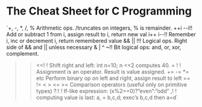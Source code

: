 The Cheat Sheet for C Programming
=======
`+, -, *, /, % Arithmetic ops. /truncates on integers, % is remainder.
 ++i --i!! Add or subtract 1 from i, assign result to i, return new val
 i++ i--!! Remember i, inc or decrement i, return remembered value
 && || !!! Logical ops. Right side of && and || unless necessary
 & | ^ ~!! Bit logical ops: and, or, xor, complement.
 >> <<! ! Shift right and left: int n=10; n <<2 computes 40.
 = ! ! Assignment is an operator. Result is value assigned.
 += -= *= etc Perform binary op on left and right, assign result to left
 == != < > <= >= Comparison operators (useful only on primitive types)
 ?:! ! If-like expression: (x%2==0)?”even”:”odd”
 ,! ! computing value is last: a, = b,c,d; exec’s b,c,d then a=d`